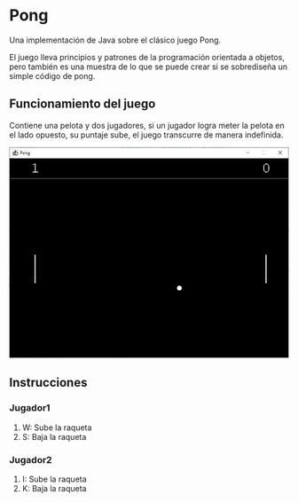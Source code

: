 # Pong

Una implementación de Java sobre el clásico juego Pong.

El juego lleva principios y patrones de la programación orientada a objetos, pero también es una muestra de lo que se puede crear si se sobrediseña un simple código de pong. 

## Funcionamiento del juego

Contiene una pelota y dos jugadores, si un jugador logra meter la pelota en el lado opuesto, su puntaje sube, el juego transcurre de manera indefinida.

<img src="assets/ImgPrincipal.png"/>

## Instrucciones

### Jugador1
1. W: Sube la raqueta
2. S: Baja la raqueta

### Jugador2
1. I: Sube la raqueta
2. K: Baja la raqueta
